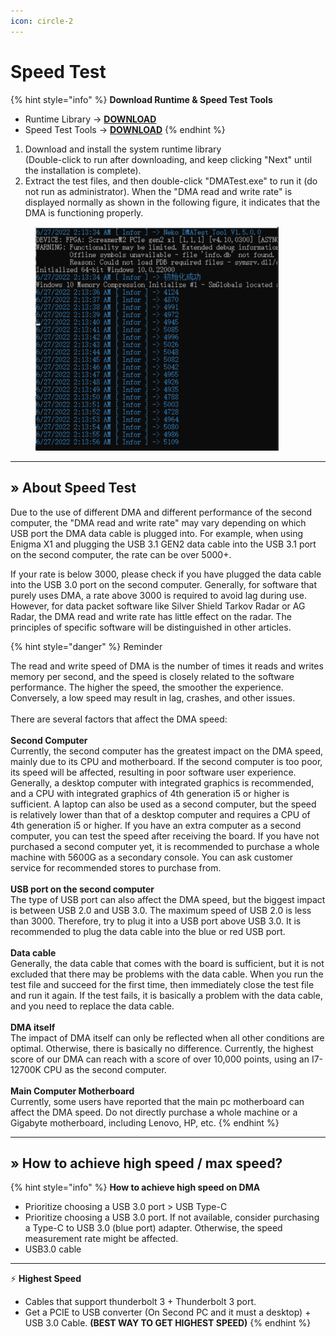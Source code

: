 ```yaml
---
icon: circle-2
---
```


# Speed Test

{% hint style="info" %}
**Download Runtime & Speed Test Tools**

* Runtime Library -> [**DOWNLOAD**](https://alist.scarlet.technology/d/Tools/Runtime\(Must%20Install\).zip?sign=pYI_L1VHl2m3MOB9D7eMXx5b0bFnaPkydQlQNIiSAss=:0)
* Speed Test Tools -> [**DOWNLOAD**](https://alist.scarlet.technology/d/Tools/DMASpeedTest1.5.zip?sign=V8fkME5eo0kvBmFHirwD3fmFm3TPpBU9Qh_mWRrII0o=:0)
{% endhint %}

1. Download and install the system runtime library\
   (Double-click to run after downloading, and keep clicking "Next" until the installation is complete).
2. Extract the test files, and then double-click "DMATest.exe" to run it (do not run as administrator). When the "DMA read and write rate" is displayed normally as shown in the following figure, it indicates that the DMA is functioning properly.

<figure><img src="../../.gitbook/assets/dma-speedtest1.png" alt="" width="389"><figcaption></figcaption></figure>

***

## » About Speed Test

Due to the use of different DMA and different performance of the second computer, the "DMA read and write rate" may vary depending on which USB port the DMA data cable is plugged into. For example, when using Enigma X1 and plugging the USB 3.1 GEN2 data cable into the USB 3.1 port on the second computer, the rate can be over 5000+.

If your rate is below 3000, please check if you have plugged the data cable into the USB 3.0 port on the second computer. Generally, for software that purely uses DMA, a rate above 3000 is required to avoid lag during use. However, for data packet software like Silver Shield Tarkov Radar or AG Radar, the DMA read and write rate has little effect on the radar. The principles of specific software will be distinguished in other articles.

{% hint style="danger" %}
Reminder

The read and write speed of DMA is the number of times it reads and writes memory per second, and the speed is closely related to the software performance. The higher the speed, the smoother the experience. Conversely, a low speed may result in lag, crashes, and other issues.\
\
There are several factors that affect the DMA speed:\
\
**Second Computer**\
Currently, the second computer has the greatest impact on the DMA speed, mainly due to its CPU and motherboard. If the second computer is too poor, its speed will be affected, resulting in poor software user experience. Generally, a desktop computer with integrated graphics is recommended, and a CPU with integrated graphics of 4th generation i5 or higher is sufficient. A laptop can also be used as a second computer, but the speed is relatively lower than that of a desktop computer and requires a CPU of 4th generation i5 or higher. If you have an extra computer as a second computer, you can test the speed after receiving the board. If you have not purchased a second computer yet, it is recommended to purchase a whole machine with 5600G as a secondary console. You can ask customer service for recommended stores to purchase from.\
\
**USB port on the second computer**\
The type of USB port can also affect the DMA speed, but the biggest impact is between USB 2.0 and USB 3.0. The maximum speed of USB 2.0 is less than 3000. Therefore, try to plug it into a USB port above USB 3.0. It is recommended to plug the data cable into the blue or red USB port.\
\
**Data cable**\
Generally, the data cable that comes with the board is sufficient, but it is not excluded that there may be problems with the data cable. When you run the test file and succeed for the first time, then immediately close the test file and run it again. If the test fails, it is basically a problem with the data cable, and you need to replace the data cable.\
\
**DMA itself**\
The impact of DMA itself can only be reflected when all other conditions are optimal. Otherwise, there is basically no difference. Currently, the highest score of our DMA can reach with a score of over 10,000 points, using an I7-12700K CPU as the second computer.\
\
**Main Computer Motherboard**\
Currently, some users have reported that the main pc motherboard can affect the DMA speed. Do not directly purchase a whole machine or a Gigabyte motherboard, including Lenovo, HP, etc.
{% endhint %}

***

## » How to achieve high speed / max speed?&#x20;

{% hint style="info" %}
**How to achieve high speed on DMA**

* Prioritize choosing a USB 3.0 port > USB Type-C
* Prioritize choosing a USB 3.0 port. If not available, consider purchasing a Type-C to USB 3.0 (blue port) adapter. Otherwise, the speed measurement rate might be affected.
* USB3.0 cable

***

:zap: **Highest Speed**

* Cables that support thunderbolt 3 + Thunderbolt 3 port.
* Get a PCIE to USB converter (On Second PC and it must a desktop) + USB 3.0 Cable. **(BEST WAY TO GET HIGHEST SPEED)**
{% endhint %}
